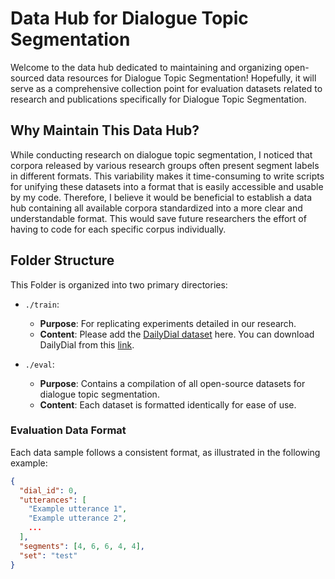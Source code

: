 # Data Hub for Dialogue Topic Segmentation

Welcome to the data hub dedicated to maintaining and organizing open-sourced data resources for Dialogue Topic Segmentation! Hopefully, it will serve as a comprehensive collection point for evaluation datasets related to research and publications specifically for Dialogue Topic Segmentation.

## Why Maintain This Data Hub?
While conducting research on dialogue topic segmentation, I noticed that corpora released by various research groups often present segment labels in different formats. This variability makes it time-consuming to write scripts for unifying these datasets into a format that is easily accessible and usable by my code. Therefore, I believe it would be beneficial to establish a data hub containing all available corpora standardized into a more clear and understandable format. This would save future researchers the effort of having to code for each specific corpus individually.


## Folder Structure

This Folder is organized into two primary directories:

- `./train`:
  - **Purpose**: For replicating experiments detailed in our research.
  - **Content**: Please add the [DailyDial dataset](https://arxiv.org/abs/1710.03957) here. You can download DailyDial from this [link](http://yanran.li/dailydialog).

- `./eval`:
  - **Purpose**: Contains a compilation of all open-source datasets for dialogue topic segmentation.
  - **Content**: Each dataset is formatted identically for ease of use.

### Evaluation Data Format

Each data sample follows a consistent format, as illustrated in the following example:

```json
{
  "dial_id": 0,
  "utterances": [
    "Example utterance 1",
    "Example utterance 2",
    ...
  ],
  "segments": [4, 6, 6, 4, 4],
  "set": "test"
}
```
